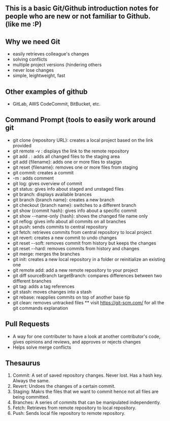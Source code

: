 ## This is a basic Git/Github introduction notes for people who are new or not familiar to Github. (like me :P)


## Why we need Git
- easily retrieves colleague's changes
- solving conflicts
- multiple project versions (hindering others 
- never lose changes
- simple, leightweight, fast


## Other examples of github
- GitLab, AWS CodeCommit, BitBucket, etc.

## Command Prompt (tools to easily work around git
- git clone {repository URL}: creates a local project based on the link provided
- git remote -v : displays the link to the remote repository
- git add . : adds all changed files to the staging area
- git add {filename}: adds one or more files to stagign
- git reset {filename}: removes one or more files from staging
- git commit: creates a commit
- -m : adds comment
- git log: gives overview of commit
- git status: gives info about staged and unstaged files
- git branch: displays available brances
- git branch {branch name}: creates a new branch
- git checkout {branch name}: switches to a different branch
- git show {commit hash}: gives info about a specific commit
- git show --name-only {hash}: shows the changed file name only
- git reflog: gives info about all commits on all branches
- git push: sends commits to central repository
- git fetch: retrieves commits from central repository to local project
- git revert: creates a new commit to undo changes
- git reset --soft: removes commit from history but keeps the changes
- git reset --hard: removes commits from history and changes
- git merge: merges the branches
- git init: creates a new local repository in a folder or reinitialize an existing one
- git remote add: add a new remote repository to your project
- git diff sourceBranch targetBranch: compares differences between two different branches
- git tag: adds a tag references
- git stash: moves changes into a stash
- git rebase: reapplies commits on top of another base tip
- git clean: removes untracked files
** visit https://git-scm.com/ for all the git commands explanation

## Pull Requests
- A way for one contributer to have a look at another contributor's code, gives opinions and reviews, and approves or rejects changes
- Helps solve merge conflicts


## Thesaurus
1. Commit:
   A set of saved repository changes.
   Never lost.
   Has a hash key.
   Always the same.
3. Revert: Undoes the changes of a certain commit.
4. Staging: Makrs the files that we want to commit hence not all files are being committed.
5. Branches: A series of commits that can be manipulated independently.
6. Fetch: Retrieves from remote repository to local repository.
7. Push: Sends local file repository to remote repository.
